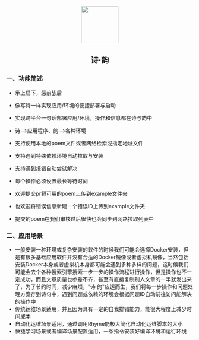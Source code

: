 <div align="center">
<img src="https://s2.loli.net/2025/03/30/GQDnK8aPeoBRlmX.jpg" style="width:100px;"/>
<h2>诗·韵</h2>
</div>

### 一、功能简述

- 承上启下，惩前毖后

- 像写诗一样实现应用/环境的便捷部署与启动
- 实现跨平台一句话部署应用/环境，操作和信息都在诗与韵中
- 诗-->应用程序、韵-->各种环境
- 支持使用本地的poem文件或者网络检索或指定地址文件
- 支持遇到特殊依赖环境自动拉取与安装
- 支持遇到报错自动尝试解决
- 每个操作必须设置最长等待时间
- 欢迎提交pr将可用的poem上传到example文件夹
- 也欢迎将错误信息新建一个错误ID上传到example文件夹
- 提交的poem在我们审核过后很快也会同步到网路拉取列表中

### 二、应用场景

- 一般安装一种环境或复杂安装的软件的时候我们可能会选择Docker安装，但是有很多基础应用软件并没有合适的Docker镜像或者虚拟机镜像，当然包括安装Docker本身或者虚拟机本身都可能会遇到多种多样的问题，这时候我们可能会去个各种搜索引擎搜索一步一步的操作流程进行操作，但是操作也不一定成功，而且文章质量也参差不齐，甚至有直接复制别人文章的一半就发出来了，为了节约时间，减少麻烦，"诗·韵"应运而生，我们将每一步操作和问题处理方案存到诗句中，遇到问题或依赖的环境会根据问题ID自动前往访问能解决的操作中
- 传统运维场景适用，并且因为具有一定的自我排错能力，能很大程度上减少时间成本
- 自动化运维场景适用，通过调用Rhyme能极大简化自动化运维脚本的大小
- 快捷学习场景或者编译场景配置适用，一条指令安装好编译环境和运行环境
